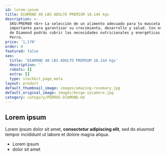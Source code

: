 ```yaml
---
id: lorem-ipsum
title: DIAMOND 40 LBS ADULTO PREMIUM 18.144 kgs
description: >-
  SKU:PREM40 <br> La selección de un alimento adecuado para tu mascota es muy
  importante para garantizar su crecimiento, desarrollo y salud. Con esta opción
  de Diamond podrás cubrir las necesidades nutricionales y energéticas de tu
  Perro.
price: '1,170'
order: 0
featured: false
seo:
  title: 'DIAMOND 40 LBS ADULTO PREMIUM 18.144 kgs'
  description: ''
  robots: []
  extra: []
  type: stackbit_page_meta
layout: product
default_thumbnail_image: images/amazing-rosemary.jpg
default_original_image: images/beige-sycamore.jpg
category: category/PERROS-DIAMOND.md
---
```

## Lorem ipsum

Lorem ipsum dolor sit amet, **consectetur adipiscing elit**, sed do eiusmod tempor incididunt ut labore et dolore magna aliqua.

- Lorem ipsum
- dolor sit amet